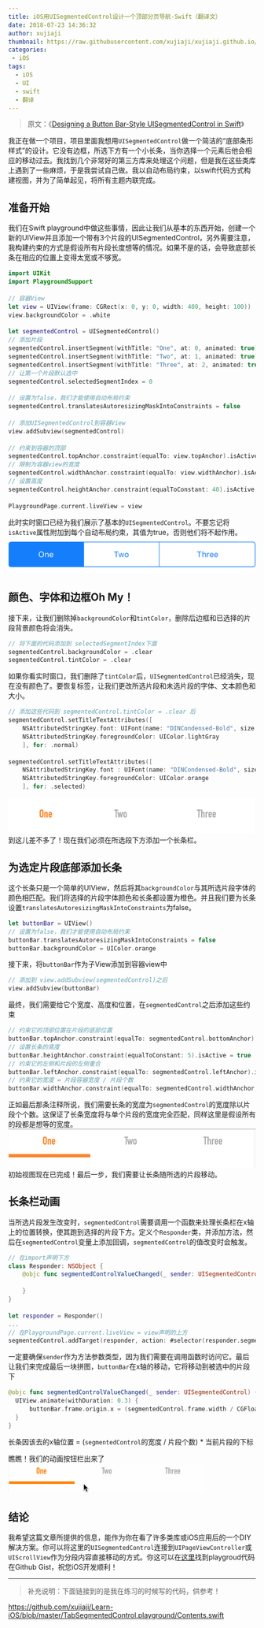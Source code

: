 ```yaml
---
title: iOS用UISegmentedControl设计一个顶部分页导航-Swift（翻译文）
date: 2018-07-23 14:36:32
author: xujiaji
thumbnail: https://raw.githubusercontent.com/xujiaji/xujiaji.github.io/pictures/blog/ios-uisegmented-design/display.gif
categories:
 - iOS
tags:
  - iOS
  - UI
  - swift
  - 翻译
---
```


> 原文：《[Designing a Button Bar-Style UISegmentedControl in Swift](https://www.codementor.io/kevinfarst/designing-a-button-bar-style-uisegmentedcontrol-in-swift-cg6cf0dok)》

<!-- more -->

我正在做一个项目，项目里面我想用`UISegmentedControl`做一个简洁的“底部条形样式”的设计。它没有边框，所选下方有一个小长条，当你选择一个元素后他会相应的移动过去。我找到几个非常好的第三方库来处理这个问题，但是我在这些类库上遇到了一些麻烦，于是我尝试自己做。我以自动布局约束，以swift代码方式构建视图，并为了简单起见，将所有主题内联完成。

## 准备开始
我们在Swift playground中做这些事情，因此让我们从基本的东西开始，创建一个新的UIView并且添加一个带有3个片段的UISegmentedControl，另外需要注意，我构建约束的方式是假设所有片段长度想等的情况。如果不是的话，会导致底部长条在相应的位置上变得太宽或不够宽。

``` swift
import UIKit
import PlaygroundSupport

// 容器View
let view = UIView(frame: CGRect(x: 0, y: 0, width: 400, height: 100))
view.backgroundColor = .white

let segmentedControl = UISegmentedControl()
// 添加片段
segmentedControl.insertSegment(withTitle: "One", at: 0, animated: true)
segmentedControl.insertSegment(withTitle: "Two", at: 1, animated: true)
segmentedControl.insertSegment(withTitle: "Three", at: 2, animated: true)
// 让第一个片段默认选中
segmentedControl.selectedSegmentIndex = 0

// 设置为false，我们才能使用自动布局约束
segmentedControl.translatesAutoresizingMaskIntoConstraints = false

// 添加UISegmentedControl到容器View
view.addSubview(segmentedControl)

// 约束到容器的顶部
segmentedControl.topAnchor.constraint(equalTo: view.topAnchor).isActive = true
// 限制为容器view的宽度
segmentedControl.widthAnchor.constraint(equalTo: view.widthAnchor).isActive = true
// 设置高度
segmentedControl.heightAnchor.constraint(equalToConstant: 40).isActive = true

PlaygroundPage.current.liveView = view
```
此时实时窗口已经为我们展示了基本的`UISegmentedControl`。不要忘记将`isActive`属性附加到每个自动布局约束，其值为true，否则他们将不起作用。
![Basic UISegmentedControl](https://raw.githubusercontent.com/xujiaji/xujiaji.github.io/pictures/blog/ios-uisegmented-design/basic-uisegmentedcontrol.png)

## 颜色、字体和边框Oh My！
接下来，让我们删除掉`backgroundColor`和`tintColor`，删除后边框和已选择的片段背景颜色将会消失。
``` swift
// 将下面的代码添加到 selectedSegmentIndex下面
segmentedControl.backgroundColor = .clear
segmentedControl.tintColor = .clear
```

如果你看实时窗口，我们删除了`tintColor`后，`UISegmentedControl`已经消失，现在没有颜色了。要恢复标签，让我们更改所选片段和未选片段的字体、文本颜色和大小。
``` swift
// 添加这些代码到 segmentedControl.tintColor = .clear 后
segmentedControl.setTitleTextAttributes([
    NSAttributedStringKey.font: UIFont(name: "DINCondensed-Bold", size: 18)!,
    NSAttributedStringKey.foregroundColor: UIColor.lightGray
    ], for: .normal)

segmentedControl.setTitleTextAttributes([
    NSAttributedStringKey.font : UIFont(name: "DINCondensed-Bold", size: 18)!,
    NSAttributedStringKey.foregroundColor: UIColor.orange
    ], for: .selected)
```
![change-color-font](https://raw.githubusercontent.com/xujiaji/xujiaji.github.io/pictures/blog/ios-uisegmented-design/change-color-font.png)
到这儿差不多了！现在我们必须在所选段下方添加一个长条栏。

## 为选定片段底部添加长条
这个长条只是一个简单的UIView，然后将其`backgroundColor`与其所选片段字体的颜色相匹配。我们将选择的片段字体颜色和长条都设置为橙色。并且我们要为长条设置`translatesAutoresizingMaskIntoConstraints`为false。
``` swift
let buttonBar = UIView()
// 设置为false，我们才能使用自动布局约束
buttonBar.translatesAutoresizingMaskIntoConstraints = false
buttonBar.backgroundColor = UIColor.orange
```

接下来，将`buttonBar`作为子View添加到容器view中
``` swift
// 添加到 view.addSubview(segmentedControl)之后
view.addSubview(buttonBar)
```

最终，我们需要给它个宽度、高度和位置，在`segmentedControl`之后添加这些约束
``` swift
// 约束它的顶部位置在片段的底部位置
buttonBar.topAnchor.constraint(equalTo: segmentedControl.bottomAnchor).isActive = true
// 设置长条的高度
buttonBar.heightAnchor.constraint(equalToConstant: 5).isActive = true
// 约束它的左侧和片段的左侧重合
buttonBar.leftAnchor.constraint(equalTo: segmentedControl.leftAnchor).isActive = true
// 约束它的宽度 = 片段容器宽度 / 片段个数
buttonBar.widthAnchor.constraint(equalTo: segmentedControl.widthAnchor, multiplier: 1 / CGFloat(segmentedControl.numberOfSegments)).isActive = true
```

正如最后那条注释所说，我们需要长条的宽度为`segmentedControl`的宽度除以片段个个数。这保证了长条宽度将与单个片段的宽度完全匹配，同样这里是假设所有的段都是想等的宽度。
![added-bar](https://raw.githubusercontent.com/xujiaji/xujiaji.github.io/pictures/blog/ios-uisegmented-design/added-bar.png)
初始视图现在已完成！最后一步，我们需要让长条随所选的片段移动。

## 长条栏动画
当所选片段发生改变时，`segmentedControl`需要调用一个函数来处理长条栏在x轴上的位置转换，使其跑到选择的片段下方。定义个`Responder`类，并添加方法，然后在`segmentedControl`变量上添加回调，`segmentedControl`的值改变时会触发。
``` swift
// 在import声明下方
class Responder: NSObject {
    @objc func segmentedControlValueChanged(_ sender: UISegmentedControl) {

    }
}

let responder = Responder()
...
// 在PlaygroundPage.current.liveView = view声明的上方
segmentedControl.addTarget(responder, action: #selector(responder.segmentedControlValueChanged(_:)), for: UIControlEvents.valueChanged)
```

一定要确保`sender`作为方法参数类型，因为我们需要在调用函数时访问它。最后让我们来完成最后一块拼图，`buttonBar`在x轴的移动，它将移动到被选中的片段下
``` swift
@objc func segmentedControlValueChanged(_ sender: UISegmentedControl) {
  UIView.animate(withDuration: 0.3) {
      buttonBar.frame.origin.x = (segmentedControl.frame.width / CGFloat(segmentedControl.numberOfSegments)) * CGFloat(segmentedControl.selectedSegmentIndex)
  }
}
```
长条因该去的x轴位置 = (`segmentedControl`的宽度 / 片段个数) * 当前片段的下标

瞧瞧！我们的动画按钮栏出来了
![finished](https://raw.githubusercontent.com/xujiaji/xujiaji.github.io/pictures/blog/ios-uisegmented-design/display.gif)

## 结论
我希望这篇文章所提供的信息，能作为你在看了许多类库或iOS应用后的一个DIY解决方案。你可以将这里的`UISegmentedControl`连接到`UIPageViewController`或`UIScrollView`作为分段内容直接移动的方式。你这可以在[这里](https://gist.github.com/kfarst/9f8a1eb59cce2004b15f0b682c92eeed)找到playgroud代码在Github Gist，祝您iOS开发顺利！

---

> 补充说明：下面链接到的是我在练习的时候写的代码，供参考！

https://github.com/xujiaji/Learn-iOS/blob/master/TabSegmentedControl.playground/Contents.swift
